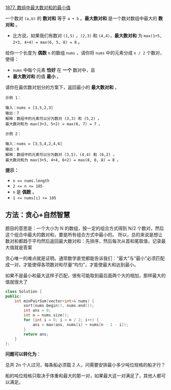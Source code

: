 [1877. 数组中最大数对和的最小值](https://leetcode-cn.com/problems/minimize-maximum-pair-sum-in-array/)

一个数对 `(a,b)` 的 **数对和** 等于 `a + b` 。**最大数对和** 是一个数对数组中最大的 **数对和** 。

- 比方说，如果我们有数对 `(1,5)` ，`(2,3)` 和 `(4,4)`，**最大数对和** 为 `max(1+5, 2+3, 4+4) = max(6, 5, 8) = 8` 。

给你一个长度为 **偶数** `n` 的数组 `nums` ，请你将 `nums` 中的元素分成 `n / 2` 个数对，使得：

- `nums` 中每个元素 **恰好** 在 **一个** 数对中，且
- **最大数对和** 的值 **最小** 。

请你在最优数对划分的方案下，返回最小的 **最大数对和** 。

```
示例 1：

输入：nums = [3,5,2,3]
输出：7
解释：数组中的元素可以分为数对 (3,3) 和 (5,2) 。
最大数对和为 max(3+3, 5+2) = max(6, 7) = 7 。

示例 2：

输入：nums = [3,5,4,2,4,6]
输出：8
解释：数组中的元素可以分为数对 (3,5)，(4,4) 和 (6,2) 。
最大数对和为 max(3+5, 4+4, 6+2) = max(8, 8, 8) = 8 。

```

**提示：**

- `n == nums.length`
- `2 <= n <= 105`
- `n` 是 **偶数** 。
- `1 <= nums[i] <= 105`

## 方法：贪心+自然智慧

题目的意思是：一个大小为 N 的数组，按一定的组合方式得到 N/2 个数对，然后这个组合中最大的数对和，要是所有组合方式中最小的。 所以，总的来说是想让数对和都趋于平均然后返回最大数对和：先排序，然后每次从首和尾取值，记录最大值就是答案

贪心唯一的难点就是证明。通常数学直觉都能告诉我们：“最大”与“最小”必须匹配成一对，才能使得各项数对和尽量“均匀”，才能使最大和达到最小。

如果不是最小和最大这样子匹配，很有可能取到最后面两个大的相加，那样最大的值就很大了

```c++
class Solution {
public:
    int minPairSum(vector<int>& nums) {
        sort(nums.begin(), nums.end());
        int ans = 0;
        int n = nums.size();
        for (int i = 0; i < n / 2; i++) {
            ans = max(ans, nums[i] + nums[n - 1 - i]);
        }
        return ans;
    }
};
```

**问题可以转化为**：

总共 2n 个人过河，每条船必须载 2 人，问需要安排最小多少吨位规格的船才行？

船的吨位规格只取决于体重和最大的那一对，如果最大这一对满足了，其他人都可以满足。
